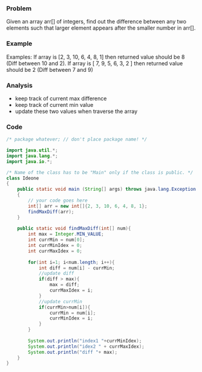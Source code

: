 ### Problem
Given an array arr[] of integers, find out the difference between any two elements such that larger element appears after the smaller number in arr[].

### Example
Examples: If array is [2, 3, 10, 6, 4, 8, 1] then returned value should be 8 (Diff between 10 and 2). If array is [ 7, 9, 5, 6, 3, 2 ] then returned value should be 2 (Diff between 7 and 9)

### Analysis
- keep track of current max difference
- keep track of current min value
- update these two values when traverse the array

### Code
```java
/* package whatever; // don't place package name! */

import java.util.*;
import java.lang.*;
import java.io.*;

/* Name of the class has to be "Main" only if the class is public. */
class Ideone
{
	public static void main (String[] args) throws java.lang.Exception
	{
		// your code goes here
		int[] arr = new int[]{2, 3, 10, 6, 4, 8, 1};
		findMaxDiff(arr);
	}
	
	public static void findMaxDiff(int[] num){
		int max = Integer.MIN_VALUE;
		int currMin = num[0];
		int currMinIdex = 0;
		int currMaxIdex = 0;
		
		for(int i=1; i<num.length; i++){
			int diff = num[i] - currMin;
			//update diff
			if(diff > max){
				max = diff;
				currMaxIdex = i;
			}
			//update currMin
			if(currMin>num[i]){ 
				currMin = num[i];
				currMinIdex = i;
			}
		}
		
		System.out.println("index1 "+currMinIdex);
		System.out.println("idex2 " + currMaxIdex);
		System.out.println("diff "+ max);
	}
}
```
